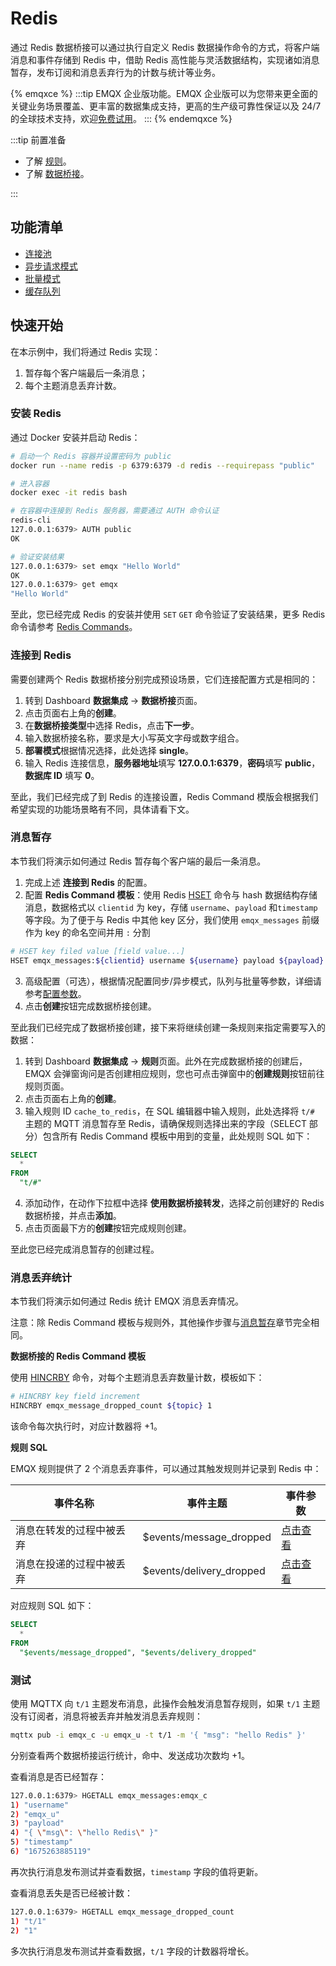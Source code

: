 # Redis

通过 Redis 数据桥接可以通过执行自定义 Redis 数据操作命令的方式，将客户端消息和事件存储到 Redis 中，借助 Redis 高性能与灵活数据结构，实现诸如消息暂存，发布订阅和消息丢弃行为的计数与统计等业务。

{% emqxce %}
:::tip
EMQX 企业版功能。EMQX 企业版可以为您带来更全面的关键业务场景覆盖、更丰富的数据集成支持，更高的生产级可靠性保证以及 24/7 的全球技术支持，欢迎[免费试用](https://www.emqx.com/zh/try?product=enterprise)。
:::
{% endemqxce %}

<!-- TODO 确认是否支持数据发布订阅操作、消息队列等场景。 -->

:::tip 前置准备

- 了解 [规则](./rules.md)。
- 了解 [数据桥接](./data-bridges.md)。

:::

## 功能清单

- [连接池](./data-bridges.md#连接池)
- [异步请求模式](./data-bridges.md#异步请求模式)
- [批量模式](./data-bridges.md#批量模式)
- [缓存队列](./data-bridges.md#缓存队列)

<!-- TODO 配置参数 需要补充链接到配置手册对应配置章节。 -->

## 快速开始

在本示例中，我们将通过 Redis 实现：

1. 暂存每个客户端最后一条消息；
2. 每个主题消息丢弃计数。

### 安装 Redis

通过 Docker 安装并启动 Redis：

```bash
# 启动一个 Redis 容器并设置密码为 public
docker run --name redis -p 6379:6379 -d redis --requirepass "public"

# 进入容器
docker exec -it redis bash

# 在容器中连接到 Redis 服务器，需要通过 AUTH 命令认证
redis-cli
127.0.0.1:6379> AUTH public
OK

# 验证安装结果
127.0.0.1:6379> set emqx "Hello World"
OK
127.0.0.1:6379> get emqx
"Hello World"
```

至此，您已经完成 Redis 的安装并使用 `SET` `GET` 命令验证了安装结果，更多 Redis 命令请参考 [Redis Commands](https://redis.io/commands/)。

### 连接到 Redis

需要创建两个 Redis 数据桥接分别完成预设场景，它们连接配置方式是相同的：

1. 转到 Dashboard **数据集成** -> **数据桥接**页面。
2. 点击页面右上角的**创建**。
3. 在**数据桥接类型**中选择 Redis，点击**下一步**。
4. 输入数据桥接名称，要求是大小写英文字母或数字组合。
5. **部署模式**根据情况选择，此处选择 **single**。
6. 输入 Redis 连接信息，**服务器地址**填写 **127.0.0.1:6379**，**密码**填写 **public**，**数据库 ID** 填写 **0**。

至此，我们已经完成了到 Redis 的连接设置，Redis Command 模版会根据我们希望实现的功能场景略有不同，具体请看下文。

### 消息暂存

本节我们将演示如何通过 Redis 暂存每个客户端的最后一条消息。

1. 完成上述 **连接到 Redis** 的配置。
2. 配置 **Redis Command 模板**：使用 Redis [HSET](https://redis.io/commands/hset/) 命令与 hash 数据结构存储消息，数据格式以 `clientid` 为 key，存储 `username`、`payload` 和`timestamp` 等字段。为了便于与 Redis 中其他 key 区分，我们使用 `emqx_messages` 前缀作为 key 的命名空间并用 `:` 分割

```bash
# HSET key filed value [field value...]
HSET emqx_messages:${clientid} username ${username} payload ${payload} timestamp ${timestamp}
```

  <!-- TODO 同时执行多个 Redis 命令? -->

3. 高级配置（可选），根据情况配置同步/异步模式，队列与批量等参数，详细请参考[配置参数](#配置参数)。
4. 点击**创建**按钮完成数据桥接创建。

至此我们已经完成了数据桥接创建，接下来将继续创建一条规则来指定需要写入的数据：

1. 转到 Dashboard **数据集成** -> **规则**页面。此外在完成数据桥接的创建后，EMQX 会弹窗询问是否创建相应规则，您也可点击弹窗中的**创建规则**按钮前往规则页面。
2. 点击页面右上角的**创建**。
3. 输入规则 ID `cache_to_redis`，在 SQL 编辑器中输入规则，此处选择将 `t/#` 主题的 MQTT 消息暂存至 Redis，请确保规则选择出来的字段（SELECT 部分）包含所有 Redis Command 模板中用到的变量，此处规则 SQL 如下：

```sql
SELECT
  *
FROM
  "t/#"
```

4. 添加动作，在动作下拉框中选择 **使用数据桥接转发**，选择之前创建好的 Redis 数据桥接，并点击**添加**。
5. 点击页面最下方的**创建**按钮完成规则创建。

至此您已经完成消息暂存的创建过程。

### 消息丢弃统计

本节我们将演示如何通过 Redis 统计 EMQX 消息丢弃情况。

注意：除 Redis Command 模板与规则外，其他操作步骤与[消息暂存](#消息暂存)章节完全相同。

**数据桥接的 Redis Command 模板**

使用 [HINCRBY](https://redis.io/commands/hincrby/) 命令，对每个主题消息丢弃数量计数，模板如下：

```bash
# HINCRBY key field increment
HINCRBY emqx_message_dropped_count ${topic} 1
```

该命令每次执行时，对应计数器将 +1。

**规则 SQL**

EMQX 规则提供了 2 个消息丢弃事件，可以通过其触发规则并记录到 Redis 中：

| 事件名称                 | 事件主题                 | 事件参数                                                                                         |
| ------------------------ | ------------------------ | ------------------------------------------------------------------------------------------------ |
| 消息在转发的过程中被丢弃 | $events/message_dropped  | [点击查看](./rule-sql-events-and-fields.md#消息在转发的过程中被丢弃事件-events-message-dropped)  |
| 消息在投递的过程中被丢弃 | $events/delivery_dropped | [点击查看](./rule-sql-events-and-fields.md#消息在投递的过程中被丢弃事件-events-delivery-dropped) |

对应规则 SQL 如下：

```sql
SELECT
  *
FROM
  "$events/message_dropped", "$events/delivery_dropped"
```

### 测试

使用 MQTTX 向 `t/1` 主题发布消息，此操作会触发消息暂存规则，如果 `t/1` 主题没有订阅者，消息将被丢弃并触发消息丢弃规则：

```bash
mqttx pub -i emqx_c -u emqx_u -t t/1 -m '{ "msg": "hello Redis" }'
```

分别查看两个数据桥接运行统计，命中、发送成功次数均 +1。

查看消息是否已经暂存：

```bash
127.0.0.1:6379> HGETALL emqx_messages:emqx_c
1) "username"
2) "emqx_u"
3) "payload"
4) "{ \"msg\": \"hello Redis\" }"
5) "timestamp"
6) "1675263885119"
```

再次执行消息发布测试并查看数据，`timestamp` 字段的值将更新。

查看消息丢失是否已经被计数：

```bash
127.0.0.1:6379> HGETALL emqx_message_dropped_count
1) "t/1"
2) "1"
```

多次执行消息发布测试并查看数据，`t/1` 字段的计数器将增长。
